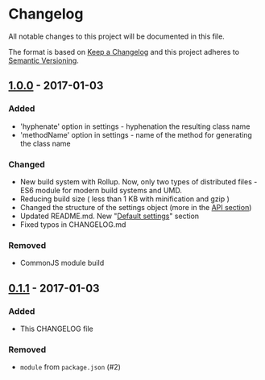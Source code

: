 # Changelog
All notable changes to this project will be documented in this file.

The format is based on [Keep a Changelog](http://keepachangelog.com/en/1.0.0/)
and this project adheres to [Semantic Versioning](http://semver.org/spec/v2.0.0.html).

## [1.0.0] - 2017-01-03
### Added
- 'hyphenate' option in settings - hyphenation the resulting class name
- 'methodName' option in settings - name of the method for generating the class name

### Changed
- New build system with Rollup. Now, only two types of distributed files - ES6 module for modern build systems and UMD.
- Reducing build size ( less than 1 KB with minification and gzip )
- Changed the structure of the settings object (more in the [API section](#api))
- Updated README.md. New "[Default settings](#default-settings)" section
- Fixed typos in CHANGELOG.md

### Removed
- CommonJS module build

## [0.1.1] - 2017-01-03

### Added
- This CHANGELOG file

### Removed
- `module` from `package.json` (#2)

[1.0.0]: https://github.com/c01nd01r/vue-bem-cn/compare/v0.1.1...v1.0.0
[0.1.1]: https://github.com/c01nd01r/vue-bem-cn/compare/v0.1.0...v0.1.1

